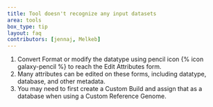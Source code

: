 ```yaml
---
title: Tool doesn't recognize any input datasets
area: tools
box_type: tip
layout: faq
contributors: [jennaj, Melkeb]
---
```


1. Convert Format or modify the datatype using pencil icon {% icon galaxy-pencil %} to reach the Edit Attributes form.
2. Many attributes can be edited on these forms, including datatype, database, and other metadata.
3. You may need to first create a Custom Build and assign that as a database when using a Custom Reference Genome.
